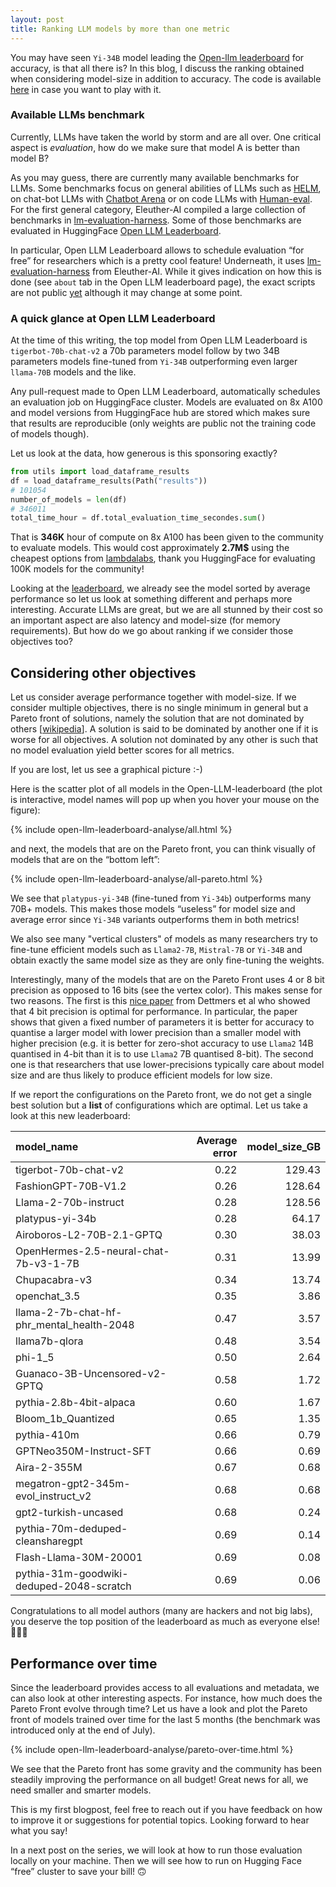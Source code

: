 ```yaml
---
layout: post
title: Ranking LLM models by more than one metric
---
```

<script type="text/javascript" async
  src="https://cdn.mathjax.org/mathjax/latest/MathJax.js?config=TeX-MML-AM_CHTML">
</script>

You may have seen `Yi-34B` model leading the [Open-llm leaderboard](https://huggingface.co/spaces/HuggingFaceH4/open_llm_leaderboard) for accuracy, is that all there is? In this blog, I discuss the ranking obtained when considering model-size in addition to accuracy. The code is available [here](https://github.com/geoalgo/analyse_llm_leaderboard) in case you want to play with it.

### Available LLMs benchmark

Currently, LLMs have taken the world by storm and are all over. One critical aspect is *evaluation*, how do we make sure that model A is better than model B?

As you may guess, there are currently many available benchmarks for LLMs. Some benchmarks focus on general abilities of LLMs such as [HELM](https://crfm.stanford.edu/helm/latest/#/leaderboard), on chat-bot LLMs with [Chatbot Arena](https://lmsys.org/blog/2023-05-03-arena/) or on code LLMs with [Human-eval](https://github.com/openai/human-eval). For the first general category, Eleuther-AI compiled a large collection of benchmarks in [lm-evaluation-harness](https://github.com/EleutherAI/lm-evaluation-harness). Some of those benchmarks are evaluated in HuggingFace [Open LLM Leaderboard](https://huggingface.co/spaces/HuggingFaceH4/open_llm_leaderboard).

In particular, Open LLM Leaderboard allows to schedule evaluation “for free” for researchers which is a pretty cool feature! Underneath, it uses [lm-evaluation-harness](https://github.com/EleutherAI/lm-evaluation-harness) from Eleuther-AI. While it gives indication on how this is done (see `about` tab in the Open LLM leaderboard page), the exact scripts are not public [yet](https://huggingface.co/spaces/HuggingFaceH4/open_llm_leaderboard/discussions/367) although it may change at some point.

### A quick glance at Open LLM Leaderboard

At the time of this writing, the top model from Open LLM Leaderboard is `tigerbot-70b-chat-v2` a 70b parameters model follow by two 34B parameters models fine-tuned from `Yi-34B` outperforming even larger `llama-70B` models and the like.

Any pull-request made to Open LLM Leaderboard, automatically schedules an evaluation job on HuggingFace cluster. Models are evaluated on 8x A100 and model versions from HuggingFace hub are stored which makes sure that results are reproducible (only weights are public not the training code of models though).

Let us look at the data, how generous is this sponsoring exactly? 

```python
from utils import load_dataframe_results
df = load_dataframe_results(Path("results"))
# 101054
number_of_models = len(df)
# 346011
total_time_hour = df.total_evaluation_time_secondes.sum()
```

That is **346K** hour of compute on 8x A100 has been given to the community to evaluate models. This would cost approximately **2.7M$** using the cheapest options from [lambdalabs](https://lambdalabs.com/service/gpu-cloud), thank you HuggingFace for evaluating 100K models for the community!

Looking at the [leaderboard](https://huggingface.co/spaces/HuggingFaceH4/open_llm_leaderboard), we already see the model sorted by average performance so let us look at something different and perhaps more interesting. Accurate LLMs are great, but we are all stunned by their cost so an important aspect are also latency and model-size (for memory requirements). But how do we go about ranking if we consider those objectives too?


## Considering other objectives

Let us consider average performance together with model-size. If we consider multiple objectives, there is no single minimum in general but a Pareto front of solutions, namely the solution that are not dominated by others [[wikipedia](https://en.wikipedia.org/wiki/Multi-objective_optimization)]. A solution is said to be dominated by another one if it is worse for all objectives. A solution not dominated by any other is such that no model evaluation yield better scores for all metrics.

If you are lost, let us see a graphical picture :-) 

Here is the scatter plot of all models in the Open-LLM-leaderboard (the plot is interactive, model names will pop up when you hover your mouse on the figure):


{% include open-llm-leaderboard-analyse/all.html %}

and next, the models that are on the Pareto front, you can think visually of models that are on the “bottom left”:

{% include open-llm-leaderboard-analyse/all-pareto.html %}


We see that `platypus-yi-34B` (fine-tuned from `Yi-34b`) outperforms many 70B+ models. This makes those models “useless” for model size and average error since `Yi-34B` variants outperforms them in both metrics! 

We also see many "vertical clusters" of models as many researchers try to fine-tune efficient models such as `Llama2-7B`, `Mistral-7B` or `Yi-34B` and obtain exactly the same model size as they are only fine-tuning the weights.


Interestingly, many of the models that are on the Pareto Front uses 4 or 8 bit precision as opposed to 16 bits (see the vertex color). This makes sense for two reasons. The first is this [nice paper](https://proceedings.mlr.press/v202/dettmers23a/dettmers23a.pdf) from Dettmers et al who showed that 4 bit precision is optimal for performance. In particular, the paper shows that given a fixed number of parameters it is better for accuracy to quantise a larger model with lower precision than a smaller model with higher precision (e.g. it is better for zero-shot accuracy to use `Llama2` 14B quantised in 4-bit than it is to use `Llama2` 7B quantised 8-bit). The second one is that researchers that use lower-precisions typically care about model size and are thus likely to produce efficient models for low size. 

If we report the configurations on the Pareto front, we do not get a single best solution but a **list** of configurations which are optimal. Let us take a look at this new leaderboard:


| model_name                                |   Average error |   model_size_GB |
|:------------------------------------------|----------------:|----------------:|
| tigerbot-70b-chat-v2                      |            0.22 |          129.43 |
| FashionGPT-70B-V1.2                       |            0.26 |          128.64 |
| Llama-2-70b-instruct                      |            0.28 |          128.56 |
| platypus-yi-34b                           |            0.28 |           64.17 |
| Airoboros-L2-70B-2.1-GPTQ                 |            0.30 |           38.03 |
| OpenHermes-2.5-neural-chat-7b-v3-1-7B     |            0.31 |           13.99 |
| Chupacabra-v3                             |            0.34 |           13.74 |
| openchat_3.5                              |            0.35 |            3.86 |
| llama-2-7b-chat-hf-phr_mental_health-2048 |            0.47 |            3.57 |
| llama7b-qlora                             |            0.48 |            3.54 |
| phi-1_5                                   |            0.50 |            2.64 |
| Guanaco-3B-Uncensored-v2-GPTQ             |            0.58 |            1.72 |
| pythia-2.8b-4bit-alpaca                   |            0.60 |            1.67 |
| Bloom_1b_Quantized                        |            0.65 |            1.35 |
| pythia-410m                               |            0.66 |            0.79 |
| GPTNeo350M-Instruct-SFT                   |            0.66 |            0.69 |
| Aira-2-355M                               |            0.67 |            0.68 |
| megatron-gpt2-345m-evol_instruct_v2       |            0.68 |            0.68 |
| gpt2-turkish-uncased                      |            0.68 |            0.24 |
| pythia-70m-deduped-cleansharegpt          |            0.69 |            0.14 |
| Flash-Llama-30M-20001                     |            0.69 |            0.08 |
| pythia-31m-goodwiki-deduped-2048-scratch  |            0.69 |            0.06 |


Congratulations to all model authors (many are hackers and not big labs),  you deserve the top position of the leaderboard as much as everyone else! 🥂🥳🎉


## Performance over time

Since the leaderboard provides access to all evaluations and metadata, we can also look at other interesting aspects. For instance, how much does the Pareto Front evolve through time? Let us have a look and plot the Pareto front of models trained over time for the last 5 months (the benchmark was introduced only at the end of July).

{% include open-llm-leaderboard-analyse/pareto-over-time.html %}

We see that the Pareto front has some gravity and the community has been steadily improving the performance on all budget! Great news for all, we need smaller and smarter models.

This is my first blogpost, feel free to reach out if you have feedback on how to improve it or suggestions for potential topics. Looking forward to hear what you say!

In a next post on the series, we will look at how to run those evaluation locally on your machine. Then we will see how to run on Hugging Face “free” cluster to save your bill! 🙃
